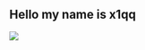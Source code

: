 ## Hello my name is x1qq

![](https://github-readme-stats.vercel.app/api/wakatime?username=xiqq&api_domain=wakapi.xiqq.space&bg_color=1A202C&title_color=2F855A&icon_color=2F855A&text_color=ffffff&custom_title=Wakapi%20Week%20Stats&layout=compact)
